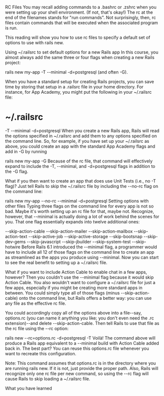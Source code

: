 RC Files
You may recall adding commands to a .bashrc or .zshrc when you were setting up your shell environment. (If not, that's okay!) The rc at the end of the filenames stands for "run commands". Not surprisingly, then, rc files contain commands that will be executed when the associated program is run.

This reading will show you how to use rc files to specify a default set of options to use with rails new.

Using ~/.railsrc to set default options for a new Rails app
In this course, you almost always add the same three or four flags when creating a new Rails project:

rails new my-app -T --minimal -d=postgresql
(and often -G).

When you have a standard setup for creating Rails projects, you can save time by storing that setup in a .railsrc file in your home directory. For instance, for App Academy, you might put the following in your ~/.railsrc file:

# ~/.railsrc

-T
--minimal
-d=postgresql
When you create a new Rails app, Rails will read the options specified in ~/.railsrc and add them to any options specified on the command line. So, for example, if you have set up your ~/.railsrc as above, you could create an app with the standard App Academy flags and add in -G by running

rails new my-app -G
Because of the rc file, that command will effectively expand to include the -T, --minimal, and -d=postgresql flags in addition to the -G flag.

What if you then want to create an app that does use Unit Tests (i.e., no -T flag)? Just tell Rails to skip the ~/.railsrc file by including the --no-rc flag on the command line:

rails new my-app --no-rc --minimal -d=postgresql
Setting options with other files
Typing three flags on the command line for every app is not so bad. Maybe it's worth setting up an rc file for that, maybe not. Recognize, however, that --minimal is actually doing a lot of work behind the scenes for you. That one flag essentially expands into twelve additional ones:

--skip-action-cable
--skip-action-mailer
--skip-action-mailbox
--skip-action-text
--skip-active-job
--skip-active-storage
--skip-bootsnap
--skip-dev-gems
--skip-javascript
--skip-jbuilder
--skip-system-test
--skip-hotwire
Before Rails 6.1 introduced the --minimal flag, a programmer would have to include all 12 of those flags on the command line to create an app as streamlined as the apps you produce using --minimal. Now you can start to see the real benefit to setting up a ~/.railsrc file.

What if you want to include Action Cable to enable chat in a few apps, however? Then you couldn't use the --minimal flag because it would skip Action Cable. You also wouldn't want to configure a ~/.railsrc file for just a few apps, especially if you might be creating more standard apps in between. You could simply type all of those flags (minus --skip-action-cable) onto the command line, but Rails offers a better way: you can use any file as the effective rc file.

You could accordingly copy all of the options above into a file--say, options.rc (you can name it anything you like; you don't even need the .rc extension)--and delete --skip-action-cable. Then tell Rails to use that file as the rc file using the --rc option:

rails new --rc=options.rc -d=postgresql -T
Voilà! The command above will produce a Rails app equivalent to a --minimal build with Action Cable added back in. The best part? You can reuse this options.rc file whenever you want to recreate this configuration.

Note: This command assumes that options.rc is in the directory where you are running rails new. If it is not, just provide the proper path. Also, Rails will recognize only one rc file per new command, so using the --rc flag will cause Rails to skip loading a ~/.railsrc file.

What you have learned
